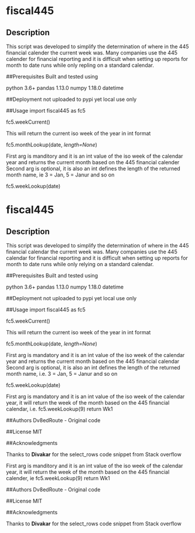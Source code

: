 # fiscal445

## Description

This script was developed to simplify the determination of where in the 445 financial calender the current week was. Many companies use the 445 calender for financial reporting and it is difficult when setting up reports for month to date runs while only repling on a standard calendar.

##Prerequisites
Built and tested using

python 3.6+
pandas 1.13.0
numpy 1.18.0
datetime

##Deployment
not uploaded to pypi yet local use only

##Usage
import fiscal445 as fc5

fc5.weekCurrent()

This will return the current iso week of the year in int format

fc5.monthLookup(date, *length=None*)

First arg is manditory and it is an int value of the iso week of the calendar year and returns the current month based
on the 445 financial calender
Second arg is optional, it is also an int defines the length of the returned month name, ie 3 = Jan, 5 = Janur and so on

fc5.weekLookup(date)
# fiscal445

## Description

This script was developed to simplify the determination of where in the 445 financial calendar the current week was. Many companies use the 445 calendar for financial reporting and it is difficult when setting up reports for month to date runs while only relying on a standard calendar.

##Prerequisites
Built and tested using

python 3.6+
pandas 1.13.0
numpy 1.18.0
datetime

##Deployment
not uploaded to pypi yet local use only

##Usage
import fiscal445 as fc5

fc5.weekCurrent()

This will return the current iso week of the year in int format

fc5.monthLookup(date, *length=None*)

First arg is mandatory and it is an int value of the iso week of the calendar year and returns the current month based
on the 445 financial calendar
Second arg is optional, it is also an int defines the length of the returned month name, i.e. 3 = Jan, 5 = Janur and so on

fc5.weekLookup(date)

First arg is mandatory and it is an int value of the iso week of the calendar year, it will return the week
of the month based on the 445 financial calendar, i.e. fc5.weekLookup(9) return Wk1


##Authors
Dv8edRoute - Original code

##License
MIT

##Acknowledgments

Thanks to **Divakar** for the select_rows code snippet from Stack overflow

First arg is manditory and it is an int value of the iso week of the calendar year, it will return the week
of the month based on the 445 financial calender, ie fc5.weekLookup(9) return Wk1


##Authors
Dv8edRoute - Original code

##License
MIT

##Acknowledgments

Thanks to **Divakar** for the select_rows code snippet from Stack overflow
